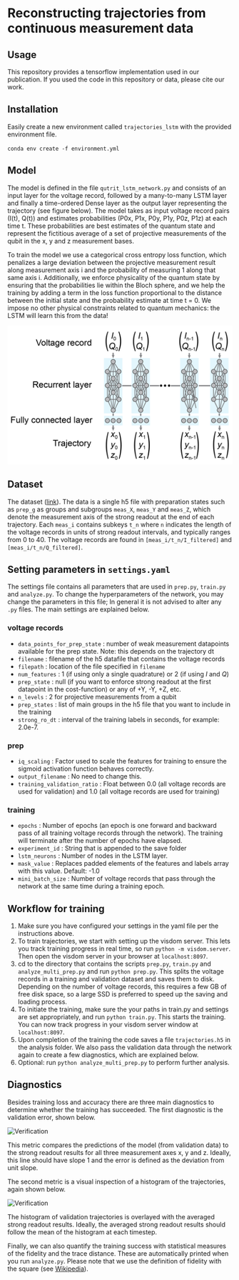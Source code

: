# Reconstructing trajectories from continuous measurement data

## Usage
This repository provides a tensorflow implementation used in our publication. If you used the code in this repository or data, please cite our work.

## Installation
Easily create a new environment called `trajectories_lstm` with the provided environment file.

``conda env create -f environment.yml``

## Model
The model is defined in the file `qutrit_lstm_network.py` and consists of an input layer for the voltage record, followed by a many-to-many LSTM layer and finally a time-ordered Dense layer as the output layer representing the trajectory (see figure below). The model takes as input voltage record pairs (I(t), Q(t)) and estimates probabilities (P0x, P1x, P0y, P1y, P0z, P1z) at each time t. These probabilities are best estimates of the quantum state and represent the fictitious average of a set of projective measurements of the qubit in the x, y and z measurement bases.

To train the model we use a categorical cross entropy loss function, which penalizes a large deviation between the projective measurement result along measurement axis i and the probability of measuring 1 along that same axis i. Additionally, we enforce physicality of the quantum state by ensuring that the probabilities lie within the Bloch sphere, and we help the training by adding a term in the loss function proportional to the distance between the initial state and the probability estimate at time t = 0. We impose no other physical constraints related to quantum mechanics: the LSTM will learn this from the data!

![Network structure](network_structure.png)

## Dataset
The dataset ([link](https://drive.google.com/drive/folders/1FNnrNAwe4NaeiUjSvbZOvkd-el_4MsxL?usp=sharing)). The data is a single h5 file with preparation states such as `prep_g` as groups and subgroups `meas_X`, `meas_Y` and `meas_Z`, which denote the measurement axis of the strong readout at the end of each trajectory. Each `meas_i` contains subkeys `t_n` where `n` indicates the length of the voltage records in units of strong readout intervals, and typically ranges from 0 to 40. The voltage records are found in `[meas_i/t_n/I_filtered]` and `[meas_i/t_n/Q_filtered]`.

## Setting parameters in `settings.yaml`
The settings file contains all parameters that are used in `prep.py`, `train.py` and `analyze.py`. 
To change the hyperparameters of the network, you may change the parameters in this file; In general it is not advised to alter any `.py` files.
The main settings are explained below.

### voltage records
* `data_points_for_prep_state` : number of weak measurement datapoints available for the prep state. Note: this depends on the trajectory dt
* `filename` : filename of the h5 datafile that contains the voltage records
* `filepath` : location of the file specified in `filename`
* `num_features` : 1 (if using only a single quadrature) or 2 (if using $I$ and $Q$)
* `prep_state` : null (if you want to enforce strong readout at the first datapoint in the cost-function) or any of +Y, -Y, +Z, etc.
* `n_levels` : 2 for projective measurements from a qubit
* `prep_states` : list of main groups in the h5 file that you want to include in the training
* `strong_ro_dt` : interval of the training labels in seconds, for example: 2.0e-7.

### prep
* `iq_scaling` : Factor used to scale the features for training to ensure the sigmoid activation function behaves correctly. 
* `output_filename` : No need to change this.
* `training_validation_ratio` : Float between 0.0 (all voltage records are used for validation) and 1.0 (all voltage records are used for training)

### training
* `epochs` : Number of epochs (an epoch is one forward and backward pass of all training voltage records through the network). The training will terminate after the number of epochs have elapsed.
* `experiment_id` : String that is appended to the save folder
* `lstm_neurons` : Number of nodes in the LSTM layer.
* `mask_value` : Replaces padded elements of the features and labels array with this value. Default: -1.0
* `mini_batch_size` : Number of voltage records that pass through the network at the same time during a training epoch.

## Workflow for training
1. Make sure you have configured your settings in the yaml file per the instructions above.
2.  To train trajectories, we start with setting up the visdom server. This lets you track training progress in real time, so run
```python -m visdom.server```. Then open the visdom server in your browser at `localhost:8097`. 
3. cd to the directory that contains the scripts `prep.py`, `train.py` and `analyze_multi_prep.py` and run ```python prep.py```. This splits the voltage records in a training and validation dataset and saves them to disk. Depending on the number of voltage records, this requires a few GB of free disk space, so a large SSD is preferred to speed up the saving and loading process.
4. To initiate the training, make sure the your paths in train.py and settings are set appropriately, and run ```python train.py```. This starts the training. You can now track progress in your visdom server window at `localhost:8097`. 
5. Upon completion of the training the code saves a file `trajectories.h5` in the analysis folder. We also pass the validation data through the network again to create a few diagnostics, which are explained below. 
6. Optional: run `python analyze_multi_prep.py` to perform further analysis.

## Diagnostics
Besides training loss and accuracy there are three main diagnostics to determine whether the training has succeeded. The first diagnostic is the validation error, shown below.

![Verification](verification_example.png)

This metric compares the predictions of the model (from validation data) to the strong readout results for all three measurement axes x, y and z. Ideally, this line should have slope 1 and the error is defined as the deviation from unit slope.

The second metric is a visual inspection of a histogram of the trajectories, again shown below.

![Verification](histogram_example.png)

The histogram of validation trajectories is overlayed with the averaged strong readout results. Ideally, the averaged strong readout results should follow the mean of the histogram at each timestep.

Finally, we can also quantify the training success with statistical measures of the fidelity and the trace distance. These are automatically printed when you run `analyze.py`. Please note that we use the definition of fidelity with the square (see [Wikipedia](https://en.wikipedia.org/wiki/Fidelity_of_quantum_states)).
